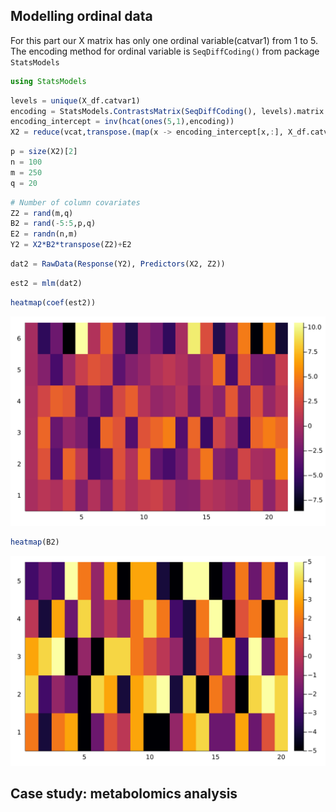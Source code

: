 
## Modelling ordinal data 

For this part our X matrix has only one ordinal variable(catvar1) from 1 to 5. The encoding method for ordinal variable is `SeqDiffCoding()` from package `StatsModels`


```julia
using StatsModels
```


```julia
levels = unique(X_df.catvar1)
encoding = StatsModels.ContrastsMatrix(SeqDiffCoding(), levels).matrix
encoding_intercept = inv(hcat(ones(5,1),encoding))
X2 = reduce(vcat,transpose.(map(x -> encoding_intercept[x,:], X_df.catvar1)))
```




```julia
p = size(X2)[2]
n = 100
m = 250
q = 20
```





```julia
# Number of column covariates
Z2 = rand(m,q)
B2 = rand(-5:5,p,q)
E2 = randn(n,m)
Y2 = X2*B2*transpose(Z2)+E2
```




```julia
dat2 = RawData(Response(Y2), Predictors(X2, Z2))
```



```julia
est2 = mlm(dat2)
```



```julia
heatmap(coef(est2))
```




    
![svg](../images/heatmap_esti_coef2.svg)
    




```julia
heatmap(B2)
```


    
![svg](../images/heatmap_B2.svg)

## Case study: metabolomics analysis